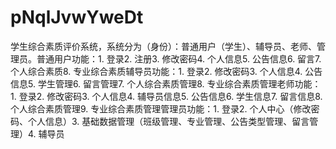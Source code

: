 # pNqlJvwYweDt
学生综合素质评价系统，系统分为（身份）：普通用户（学生）、辅导员、老师、管理员。普通用户功能：1. 登录2. 注册3. 修改密码4. 个人信息5. 公告信息6. 留言7. 个人综合素质8. 专业综合素质辅导员功能：1. 登录2. 修改密码3. 个人信息4. 公告信息5. 学生管理6. 留言管理7. 个人综合素质管理8. 专业综合素质管理老师功能：1. 登录2. 修改密码3. 个人信息4. 辅导员信息5. 公告信息6. 学生信息7. 留言信息8. 个人综合素质管理9. 专业综合素质管理管理员功能：1. 登录2. 个人中心（修改密码、个人信息）3. 基础数据管理（班级管理、专业管理、公告类型管理、留言管理）4. 辅导员
